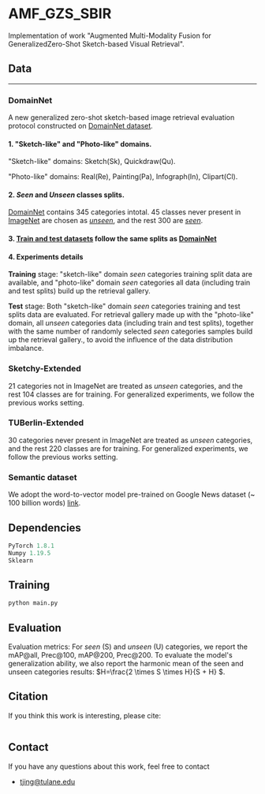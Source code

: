 # AMF_GZS_SBIR
Implementation of work "Augmented Multi-Modality Fusion for GeneralizedZero-Shot Sketch-based Visual Retrieval". 



## Data
---
### DomainNet

A new generalized zero-shot sketch-based image retrieval evaluation protocol constructed on [DomainNet dataset](http://ai.bu.edu/M3SDA/).

#### 1. "Sketch-like" and "Photo-like" domains.

"Sketch-like" domains: Sketch(Sk), Quickdraw(Qu).

"Photo-like" domains: Real(Re), Painting(Pa), Infograph(In), Clipart(Cl).

#### 2. *Seen* and *Unseen* classes splits.

[DomainNet](http://ai.bu.edu/M3SDA/) contains 345 categories intotal. 45 classes never present in [ImageNet](https://www.image-net.org/) are chosen as [*unseen*](/data/DomainNet/domainnet_test_classes.txt), and the rest 300 are [*seen*](/data/DomainNet/domainnet_train_classes.txt). 

#### 3. [Train and test datasets](/data/DomainNet/train_test_splits) follow the same splits as [DomainNet](http://ai.bu.edu/M3SDA/)


#### 4. Experiments details

**Training** stage: "sketch-like" domain *seen* categories training split data are available, and "photo-like" domain *seen* categories all data (including train and test splits) build up the retrieval gallery.

**Test** stage: Both "sketch-like" domain *seen* categories training and test splits data are evaluated. For retrieval gallery made up with the "photo-like" domain, all *unseen* categories data (including train and test splits), together with the same number of randomly selected *seen* categories samples build up the retrieval gallery., to avoid the influence of the data distribution imbalance.

### Sketchy-Extended

21 categories not in ImageNet are treated as *unseen* categories, and the rest 104 classes are for training. For generalized experiments, we follow the previous works setting.

### TUBerlin-Extended

30 categories never present in ImageNet are treated as *unseen* categories, and the rest 220 classes are for training. For generalized experiments, we follow the previous works setting.

### Semantic dataset

We adopt the word-to-vector model pre-trained on Google News dataset (~ 100 billion words) [link](https://arxiv.org/pdf/1301.3781.pdf).

## Dependencies

```python
PyTorch 1.8.1
Numpy 1.19.5
Sklearn
```

## Training

```python
python main.py
```

## Evaluation

Evaluation metrics: For *seen* (S) and *unseen* (U) categories, we report the mAP@all, Prec@100, mAP@200, Prec@200. To evaluate the model's generalization ability, we also report the harmonic mean of the seen and unseen categories results: $H=\frac{2 \times S \times H}{S + H} $.

## Citation

If you think this work is interesting, please cite:
```

```

## Contact

If you have any questions about this work, feel free to contact
- tjing@tulane.edu
